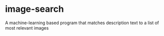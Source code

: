 # image-search
A machine-learning based program that matches description text to a list of most relevant images
